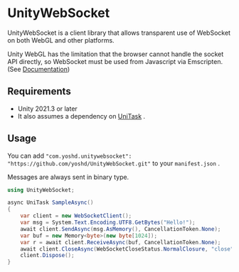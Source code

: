 # UnityWebSocket

UnityWebSocket is a client library that allows transparent use of WebSocket on both WebGL and other platforms.

Unity WebGL has the limitation that the browser cannot handle the socket API directly, so WebSocket must be used from Javascript via Emscripten. (See [Documentation](https://docs.unity3d.com/2021.3/Documentation/Manual/webgl-networking.html))

## Requirements

- Unity 2021.3 or later
- It also assumes a dependency on [UniTask](https://github.com/Cysharp/UniTask) .

## Usage

You can add `"com.yoshd.unitywebsocket": "https://github.com/yoshd/UnityWebSocket.git"` to your `manifest.json` .

Messages are always sent in binary type.

```cs
using UnityWebSocket;

async UniTask SampleAsync()
{
    var client = new WebSocketClient();
    var msg = System.Text.Encoding.UTF8.GetBytes("Hello!");
    await client.SendAsync(msg.AsMemory(), CancellationToken.None);
    var buf = new Memory<byte>(new byte[1024]);
    var r = await client.ReceiveAsync(buf, CancellationToken.None);
    await client.CloseAsync(WebSocketCloseStatus.NormalClosure, "close", CancellationToken.None);
    client.Dispose();
}
```
